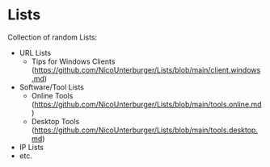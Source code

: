 # Lists 
Collection of random Lists:
- URL Lists
  - Tips for Windows Clients (https://github.com/NicoUnterburger/Lists/blob/main/client.windows.md)
- Software/Tool Lists
  - Online Tools (https://github.com/NicoUnterburger/Lists/blob/main/tools.online.md)
  - Desktop Tools (https://github.com/NicoUnterburger/Lists/blob/main/tools.desktop.md)
- IP Lists
- etc.
